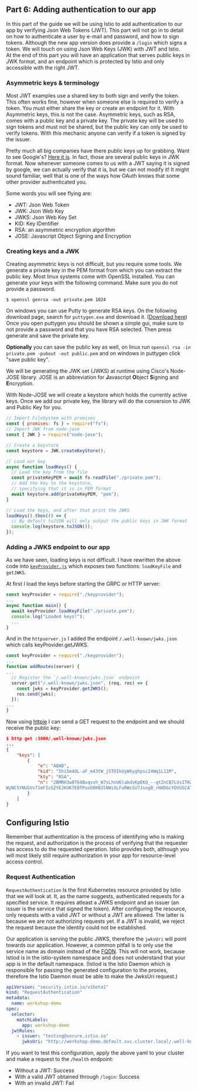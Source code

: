 ## Part 6: Adding authentication to our app

In this part of the guide we will be using Istio to add authentication to our app by verifying Json Web Tokens (JWT). This part will not go in to detail on how to authenticate a user by e-mail and password, and how to sign tokens. Although the new app version does provide a `/login` which signs a token. We will touch on using Json Web Keys (JWK) with JWT and Istio.  
At the end of this part you will have an application that serves public keys in JWK format, and an endpoint which is protected by Istio and only accessible with the right JWT.

### Asymmetric keys & terminology

Most JWT examples use a shared key to both sign and verify the token. This often works fine, however when someone else is required to verify a token. You must either share the key or create an endpoint for it. With Asymmetric keys, this is not the case. Asymmetric keys, such as RSA, comes with a public key and a private key. The private key will be used to sign tokens and must not be shared, but the public key can only be used to verify tokens. With this mechanic anyone can verify if a token is signed by the issuer.

Pretty much all big companies have there public keys up for grabbing. Want to see Google's? [Here it is](https://www.googleapis.com/oauth2/v3/certs). In fact, those are several public keys in JWK format. Now whenever someone comes to us with a JWT saying it is signed by google, we can actually verify that it is, but we can not modify it! It might sound familiar, well that is one of the ways how OAuth knows that some other provider authenticated you.

Some words you will see flying are:

- JWT: Json Web Token
- JWK: Json Web Key
- JWKS: Json Web Key Set
- KID: Key IDentifier
- RSA: an asymmetric encryption algorithm
- JOSE: Javascript Object Signing and Encryption

### Creating keys and a JWK

Creating asymmetric keys is not difficult, but you require some tools. We generate a private key in the PEM format from which you can extract the public key. Most linux systems come with OpenSSL installed. You can generate your keys with the following command. Make sure you do not provide a password.

```
$ openssl genrsa -out private.pem 1024
```

On windows you can use Putty to generate RSA keys. On the following download page, search for `puttygen.exe` and download it. ([Download here](https://www.chiark.greenend.org.uk/~sgtatham/putty/latest.html)) Once you open puttygen you should be shown a simple gui, make sure to not provide a password and that you have RSA selected. Then press generate and save the private key.

**Optionally** you can save the public key as well, on linux run `openssl rsa -in private.pem -pubout -out public.pem` and on windows in puttygen click "save
public key".

We will be generating the JWK set (JWKS) at runtime using Cisco's Node-JOSE library. JOSE is an abbreviation for **J**avascript **O**bject **S**igning and **E**ncryption.

With Node-JOSE we will create a keystore which holds the currently active keys. Once we add our private key, the library will do the conversion to JWK and Public Key for you.

```js
// Import FileSystem with promises
const { promises: fs } = require("fs");
// Import JWK from node-jose
const { JWK } = require("node-jose");

// Create a keystore
const keystore = JWK.createKeyStore();

// Load our key
async function loadKeys() {
  // Load the key from the file
  const privateKeyPEM = await fs.readFile("./private.pem");
  // Add the key to the keystore,
  // specifying that it is in PEM format
  await keystore.add(privateKeyPEM, "pem");
}

// Load the keys, and after that print the JWKS
loadKeys().then(() => {
  // By default toJSON will only output the public keys in JWK format
  console.log(keystore.toJSON());
});
```

### Adding a JWKS endpoint to our app

As we have seen, loading keys is not difficult. I have rewritten the above code into [`keyProvider.js`](./src/keyprovider.js) which exposes two functions: `loadKeyFile` and `getJWKS`.

At first I load the keys before starting the GRPC or HTTP server:

```js
const keyProvider = require("./keyprovider");
...
async function main() {
  await keyProvider.loadKeyFile("./private.pem");
  console.log("Loaded keys!");
  ...
}
```

And in the `httpserver.js` I added the endpoint `/.well-known/jwks.json` which calls keyProvider.getJWKS.

```js
const keyProvider = require("./keyprovider");
...
function addRoutes(server) {
...
  // Register the `/.well-known/jwks.json` endpoint
  server.get("/.well-known/jwks.json", (req, res) => {
    const jwks = keyProvider.getJWKS();
    res.send(jwks);
  });
...
}
```

Now using [httpie](https://httpie.org/) I can send a GET request to the endpoint and we should receive the public key:

```json
$ http get :3000/.well-known/jwks.json
...
{
    "keys": [
        {
            "e": "AQAB",
            "kid": "5hi5m4OL-aF_m43tW_j5TOIkUyWXyghpsc24Wq1L11M",
            "kty": "RSA",
            "n": "2BMRH3w8T64Bxqvvh_W7sLhnU6labdvKpEKQ_--qtZnCB7LUsITH2rqU6zVZhf9Y-FoS4zltbiUAczm8MFVWtXKL8yKjWxyW7ylK4mGZE9-Iu8uSmWvsLUoSkSlsDj8T3qghJbf2LmMJpy2rq0uj5_9ntyL3s5reKGusDSMJWeA2tuVlsQV3hL6V1-HP88HAW-KixoUX6FvYLBM2Gk5h-KprIVVGYKnuZvSvVFYxh4
WyNC5YNUGVv71mFIcG2YEJKUK7E0fPoxO0KN3lNWiXLFuRWcSU7JsogB_rHdDGcYDVUSCATHhnyD17_lwSb8lRjuO82xT1C_k7YIw_1H9kDQ"
        }
    ]
}
```

## Configuring Istio

Remember that authentication is the process of identifying who is making the request, and authorization is the process of verifying that the requester has access to do the requested operation. Istio provides both, although you will most likely still require authorization in your app for resource-level access control.

### Request Authentication

`RequestAuthentication` Is the first Kubernetes resource provided by Istio that we will look at. It, as the name suggests, authenticated requests for a specified service. It requires atleast a JWKS endpoint and an issuer (an issuer is the service that signed the token). After configuring the resource, only requests with a valid JWT or without a JWT are allowed. The latter is because we are not authorizing requests yet. If a JWT is invalid, we reject the request because the identity could not be established.

Our application is serving the public JWKS, therefore the `jwksUri` will point towards our application. However, a common pitfall is to only use the service name as domain instead of the [FQDN](https://kubernetes.io/docs/concepts/services-networking/dns-pod-service/). This will not work, because Istiod is in the istio-system namespace and does not understand that your app is in the default namespace. (Istiod is the Istio Daemon which is responsible for passing the generated configuration to the proxies, therefore the Istio Daemon must be able to make the JwksUri request.)

```yaml
apiVersion: "security.istio.io/v1beta1"
kind: "RequestAuthentication"
metadata:
  name: workshop-demo
spec:
  selector:
    matchLabels:
      app: workshop-demo
  jwtRules:
    - issuer: "testing@secure.istio.io"
      jwksUri: "http://workshop-demo.default.svc.cluster.local/.well-known/jwks.json"
```

If you want to test this configuration, apply the above yaml to your cluster and make a request to the `/health` endpoint:

- Without a JWT: Success
- With a valid JWT obtained through `/login`: Success
- With an invalid JWT: Fail
